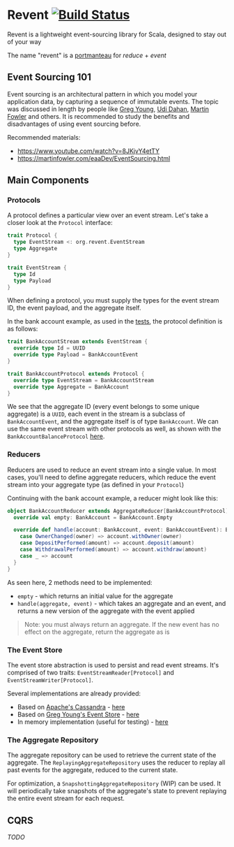 # Revent [![Build Status](https://travis-ci.org/revent-es/revent.svg?branch=master)](https://travis-ci.org/revent-es/revent)

Revent is a lightweight event-sourcing library for Scala, designed to stay out of your way

The name "revent" is a [portmanteau](https://en.wikipedia.org/wiki/Portmanteau) for *reduce* + 
*event*

## Event Sourcing 101

Event sourcing is an architectural pattern in which you model your application data, by capturing a
sequence of immutable events. The topic was discussed in length by people like
[Greg Young](https://twitter.com/gregyoung), [Udi Dahan](https://twitter.com/UdiDahan),
[Martin Fowler](https://twitter.com/martinfowler) and others. It is recommended to study the
benefits and disadvantages of using event sourcing before.

Recommended materials:

 * https://www.youtube.com/watch?v=8JKjvY4etTY
 * https://martinfowler.com/eaaDev/EventSourcing.html

## Main Components

### Protocols

A protocol defines a particular view over an event stream. Let's take a closer look at the 
`Protocol` interface:

```scala
trait Protocol {
  type EventStream <: org.revent.EventStream
  type Aggregate
}

trait EventStream {
  type Id
  type Payload
}
```

When defining a protocol, you must supply the types for the event stream ID, the event payload, 
and the aggregate itself.

In the bank account example, as used in the
[tests](core/src/test/scala/org/revent/EventSourcingIntegrationSpec.scala), the protocol definition
is as follows:

```scala
trait BankAccountStream extends EventStream {
  override type Id = UUID
  override type Payload = BankAccountEvent
}

trait BankAccountProtocol extends Protocol {
  override type EventStream = BankAccountStream
  override type Aggregate = BankAccount
}
```

We see that the aggregate ID (every event belongs to some unique aggregate) is a `UUID`, each event
in the stream is a subclass of `BankAccountEvent`, and the aggregate itself is of type 
`BankAccount`. We can use the same event stream with other protocols as well, as shown with the 
`BankAccountBalanceProtocol`
[here](core/src/test/scala/org/revent/testkit/banking/BankAccountProtocol.scala).

### Reducers

Reducers are used to reduce an event stream into a single value. In most cases, you'll need to
define aggregate reducers, which reduce the event stream into your aggregate type (as defined in
your `Protocol`)

Continuing with the bank account example, a reducer might look like this:

```scala
object BankAccountReducer extends AggregateReducer[BankAccountProtocol] {
  override val empty: BankAccount = BankAccount.Empty

  override def handle(account: BankAccount, event: BankAccountEvent): BankAccount = event match {
    case OwnerChanged(owner) => account.withOwner(owner)
    case DepositPerformed(amount) => account.deposit(amount)
    case WithdrawalPerformed(amount) => account.withdraw(amount)
    case _ => account
  }
}
```

As seen here, 2 methods need to be implemented:

 * `empty` - which returns an initial value for the aggregate
 * `handle(aggregate, event)` - which takes an aggregate and an event, and returns a new version of
  the aggregate with the event applied

> Note: you must always return an aggregate. If the new event has no effect on the aggregate,
  return the aggregate as is

### The Event Store

The event store abstraction is used to persist and read event streams. It's comprised of two traits:
`EventStreamReader[Protocol]` and `EventStreamWriter[Protocol]`. 

Several implementations are already provided:

 * Based on [Apache's Cassandra](http://cassandra.apache.org/) - [here](eventstore-cassandra)
 * Based on [Greg Young's Event Store](https://www.geteventstore.com/) - [here](eventstore-eventstore)
 * In memory implementation (useful for testing) -
   [here](core/src/main/scala/org/revent/InMemoryEventStore.scala)

### The Aggregate Repository

The aggregate repository can be used to retrieve the current state of the aggregate. The
`ReplayingAggregateRepository` uses the reducer to replay all past events for the aggregate, reduced
to the current state.

For optimization, a `SnapshottingAggregateRepository` (WIP) can be used. It will periodically take
snapshots of the aggregate's state to prevent replaying the entire event stream for each request.

## CQRS

*TODO*
